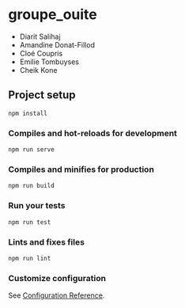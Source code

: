 # groupe_ouite

- Diarit Salihaj
- Amandine Donat-Fillod
- Cloé Coupris 
- Emilie Tombuyses
- Cheik Kone 

## Project setup
```
npm install
```

### Compiles and hot-reloads for development
```
npm run serve
```

### Compiles and minifies for production
```
npm run build
```

### Run your tests
```
npm run test
```

### Lints and fixes files
```
npm run lint
```

### Customize configuration
See [Configuration Reference](https://cli.vuejs.org/config/).
